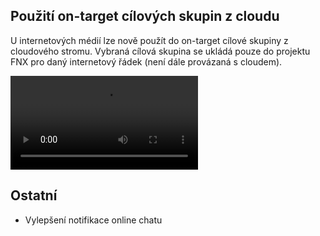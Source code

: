 ﻿---
categories: [fenix]
layout: fenix
---
## Použití on-target cílových skupin z cloudu
U internetových médií lze nově použít do on-target cílové skupiny z cloudového stromu. Vybraná cílová skupina se ukládá pouze do projektu FNX pro daný internetový řádek (není dále provázaná s cloudem).

<video src="{{site.url}}/data/slozitecilov.mp4" type="video/mp4" controls>On target ze stromu</video>


## Ostatní
<ul>
	<li>Vylepšení notifikace online chatu</li>
</ul>
